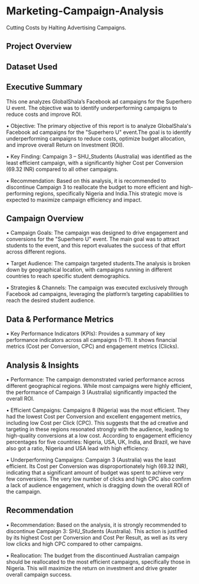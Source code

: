# Marketing-Campaign-Analysis
Cutting Costs by Halting Advertising Campaigns.
## Project Overview
## Dataset Used


## Executive Summary    
This one analyzes GlobalShala’s Facebook ad campaigns for the Superhero U event. The objective was to identify 
underperforming campaigns to reduce costs and improve ROI. 

• Objective: The primary objective of this report is to analyze GlobalShala's Facebook ad campaigns for the 
"Superhero U" event.The goal is to identify underperforming campaigns to reduce costs, optimize budget allocation, 
and improve overall Return on Investment (ROI). 

• Key Finding: Campaign 3 – SHU_Students (Australia) was identified as the least efficient campaign, with a 
significantly higher Cost per Conversion (69.32 INR) compared to all other campaigns.

• Recommendation: Based on this analysis, it is recommended to discontinue Campaign 3 to reallocate the budget 
to more efficient and high-performing regions, specifically Nigeria and India.This strategic move is expected to 
maximize campaign efficiency and impact. 

## Campaign Overview 
• Campaign Goals: The campaign was designed to drive engagement and conversions for the "Superhero U" event. 
The main goal was to attract students to the event, and this report evaluates the success of that effort across different 
regions. 

• Target Audience: The campaign targeted students.The analysis is broken down by geographical location, with 
campaigns running in different countries to reach specific student demographics. 

• Strategies & Channels: The campaign was executed exclusively through Facebook ad campaigns, leveraging the 
platform’s targeting capabilities to reach the desired student audience. 

## Data & Performance Metrics 
• Key Performance Indicators (KPIs): Provides a summary of key performance indicators across 
all campaigns (1-11). It shows financial metrics (Cost per Conversion, CPC) and engagement metrics (Clicks). 

## Analysis & Insights 
• Performance: The campaign demonstrated varied performance across different geographical regions. While most 
campaigns were highly efficient, the performance of Campaign 3 (Australia) significantly impacted the overall ROI. 

• Efficient Campaigns: Campaigns 8 (Nigeria) was the most efficient. They had the lowest Cost per Conversion and 
excellent engagement metrics, including low Cost per Click (CPC). This suggests that the ad creative and targeting 
in these regions resonated strongly with the audience, leading to high-quality conversions at a low cost. According 
to engagement efficiency percentages for five countries: Nigeria, USA, UK, India, and Brazil, we have also got a 
ratio, Nigeria and USA lead with high efficiency. 

• Underperforming Campaigns: Campaign 3 (Australia) was the least efficient. Its Cost per Conversion was 
disproportionately high (69.32 INR), indicating that a significant amount of budget was spent to achieve very few 
conversions. The very low number of clicks and high CPC also confirm a lack of audience engagement, which is 
dragging down the overall ROI of the campaign. 

## Recommendation 
• Recommendation: Based on the analysis, it is strongly recommended to discontinue Campaign 3: SHU_Students 
(Australia). This action is justified by its highest Cost per Conversion and Cost Per Result, as well as its very low 
clicks and high CPC compared to other campaigns. 

• Reallocation: The budget from the discontinued Australian campaign should be reallocated to the most efficient 
campaigns, specifically those in Nigeria. This will maximize the return on investment and drive greater overall 
campaign success.
